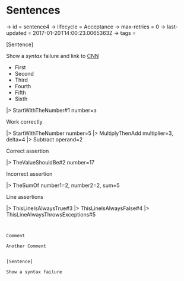 # Sentences

-> id = sentence4
-> lifecycle = Acceptance
-> max-retries = 0
-> last-updated = 2017-01-20T14:00:23.0065363Z
-> tags = 

[Sentence]

Show a _syntax_ failure and link to [CNN](http://cnn.com)
* First
* Second
* Third
* Fourth
* Fifth
* Sixth

|> StartWithTheNumber#1 number=a

Work correctly

|> StartWithTheNumber number=5
|> MultiplyThenAdd multiplier=3, delta=4
|> Subtract operand=2

Correct assertion

|> TheValueShouldBe#2 number=17

Incorrect assertion

|> TheSumOf number1=2, number2=2, sum=5

Line assertions

|> ThisLineIsAlwaysTrue#3
|> ThisLineIsAlwaysFalse#4
|> ThisLineAlwaysThrowsExceptions#5
~~~


Comment

Another Comment


[Sentence]

Show a syntax failure

~~~
